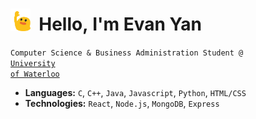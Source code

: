 # <img src="https://github.com/evanyans/evanyans/blob/main/icon1.gif" width=32>&nbsp; Hello,&nbsp;I'm Evan Yan 
<code>Computer Science & Business Administration Student @ <a href="https://uwaterloo.ca/future-students/programs/business-administration-computer-science-double-degree">University of Waterloo</a></code>

  - **Languages:** `C`, `C++`, `Java`, `Javascript`, `Python`, `HTML/CSS`
  - **Technologies:** `React`, `Node.js`, `MongoDB`, `Express`
<!--
**evanyans/evanyans** is a ✨ _special_ ✨ repository because its `README.md` (this file) appears on your GitHub profile.

Here are some ideas to get you started:

- 🔭 I’m currently working on ...
- 🌱 I’m currently learning ...
- 👯 I’m looking to collaborate on ...
- 🤔 I’m looking for help with ...
- 💬 Ask me about ...
- 📫 How to reach me: ...
- 😄 Pronouns: ...
- ⚡ Fun fact: ...
-->
